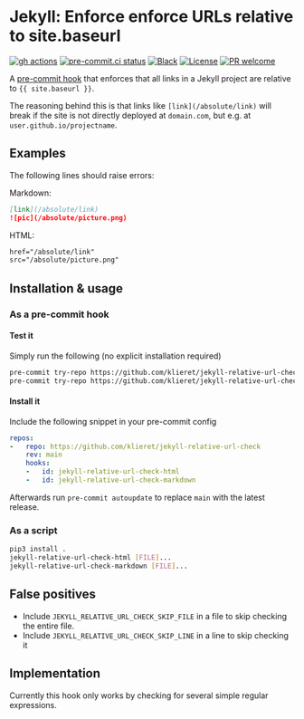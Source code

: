 # Jekyll: Enforce enforce URLs relative to site.baseurl

[![gh actions](https://github.com/klieret/jekyll-relative-url-check/actions/workflows/test.yaml/badge.svg)](https://github.com/klieret/jekyll-relative-url-check/actions)
[![pre-commit.ci status](https://results.pre-commit.ci/badge/github/klieret/jekyll-relative-url-check/main.svg)](https://results.pre-commit.ci/latest/github/klieret/jekyll-relative-url-check/main)
[![Black](https://img.shields.io/badge/code%20style-black-000000.svg)](https://github.com/python/black)
[![License](https://img.shields.io/github/license/klieret/jekyll-relative-url-check.svg)](https://github.com/klieret/jekyll-relative-url-check/blob/main/LICENSE.txt)
[![PR welcome](https://img.shields.io/badge/PR-Welcome-%23FF8300.svg)](https://git-scm.com/book/en/v2/GitHub-Contributing-to-a-Project)

A [pre-commit hook](https://pre-commit.com/) that enforces that all links
in a Jekyll project are relative to `{{ site.baseurl }}`.

The reasoning behind this is that links like `[link](/absolute/link)` will break if the site is not
directly deployed at `domain.com`, but e.g. at `user.github.io/projectname`.

## Examples

The following lines should raise errors:

Markdown:

```markdown
[link](/absolute/link)
![pic](/absolute/picture.png)
```

HTML:

```html
href="/absolute/link"
src="/absolute/picture.png"
```

## Installation & usage

### As a pre-commit hook

#### Test it

Simply run the following (no explicit installation required)

```bash
pre-commit try-repo https://github.com/klieret/jekyll-relative-url-check jekyll-relative-url-check-html --verbose --all-files
pre-commit try-repo https://github.com/klieret/jekyll-relative-url-check jekyll-relative-url-check-markdown --verbose --all-files
```

#### Install it

Include the following snippet in your pre-commit config

```yaml
repos:
-   repo: https://github.com/klieret/jekyll-relative-url-check
    rev: main
    hooks:
    -   id: jekyll-relative-url-check-html
    -   id: jekyll-relative-url-check-markdown
```

Afterwards run `pre-commit autoupdate` to replace `main` with the latest release.

### As a script

```bash
pip3 install .
jekyll-relative-url-check-html [FILE]...
jekyll-relative-url-check-markdown [FILE]...
```

## False positives

* Include `JEKYLL_RELATIVE_URL_CHECK_SKIP_FILE` in a file to skip checking the entire
file.
* Include `JEKYLL_RELATIVE_URL_CHECK_SKIP_LINE` in a line to skip checking it

## Implementation

Currently this hook only works by checking for several simple regular expressions.
